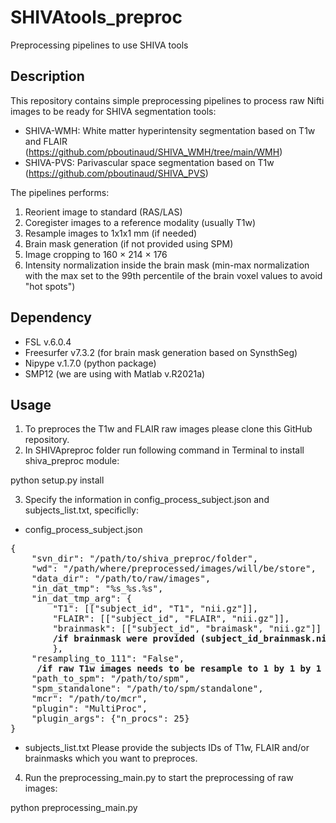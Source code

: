 # SHIVAtools_preproc
Preprocessing pipelines to use SHIVA tools

## Description
This repository contains simple preprocessing pipelines to process raw Nifti images to be ready for SHIVA segmentation tools:

- SHIVA-WMH: White matter hyperintensity segmentation based on T1w and FLAIR (https://github.com/pboutinaud/SHIVA_WMH/tree/main/WMH)
- SHIVA-PVS: Parivascular space segmentation based on T1w (https://github.com/pboutinaud/SHIVA_PVS)

The pipelines performs:

1) Reorient image to standard (RAS/LAS)
2) Coregister images to a reference modality (usually T1w)
3) Resample images to 1x1x1 mm (if needed) 
4) Brain mask generation (if not provided using SPM)
5) Image cropping to 160 × 214 × 176 
6) Intensity normalization inside the brain mask  (min-max normalization with the max set to the 99th percentile of the brain voxel values to avoid "hot spots")

## Dependency

- FSL v.6.0.4 
- Freesurfer v7.3.2 (for brain mask generation based on SynsthSeg)
- Nipype v.1.7.0 (python package) 
- SMP12 (we are using with Matlab v.R2021a)

## Usage

1. To preproces the T1w and FLAIR raw images please clone this GitHub repository.
2. In SHIVApreproc folder run following command in Terminal to install shiva_preproc module:

python setup.py install

3. Specify the information in config_process_subject.json and subjects_list.txt, specificlly:

- config_process_subject.json
<pre>
{
    "svn_dir": "/path/to/shiva_preproc/folder", 
    "wd": "/path/where/preprocessed/images/will/be/store",
    "data_dir": "/path/to/raw/images",
    "in_dat_tmp": "%s_%s.%s",
    "in_dat_tmp_arg": {
        "T1": [["subject_id", "T1", "nii.gz"]],                        <b>/name of T1w images (subject_id_T1.nii.gz)</b>
        "FLAIR": [["subject_id", "FLAIR", "nii.gz"]],                  <b>/name of FLAIR images (subject_id_FLAIR.nii.gz)</b>
        "brainmask": [["subject_id", "braimask", "nii.gz"]] 
        <b>/if brainmask were provided (subject_id_brainmask.nii.gz) else delete this line)</b>
        },
    "resampling_to_111": "False",            
    <b> /if raw T1w images needs to be resample to 1 by 1 by 1 mm change to 'True'</b> 
    "path_to_spm": "/path/to/spm",                                 <b>  / exapmle:    "/srv/shares/softs/spm12-full",</b> 
    "spm_standalone": "/path/to/spm/standalone",                   <b>  /exapmle: "/srv/shares/softs/spm12/run_spm12.sh",</b> 
    "mcr": "/path/to/mcr",                                         <b>  /example:     "/srv/shares/softs/MCR/v713"</b> 
    "plugin": "MultiProc",
    "plugin_args": {"n_procs": 25}
}
</pre>
- subjects_list.txt
Please provide the subjects IDs of T1w, FLAIR and/or brainmasks which you want to preproces.

4. Run the preprocessing_main.py to start the preprocessing of raw images:

python  preprocessing_main.py


